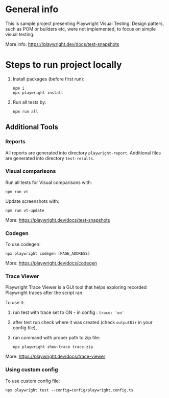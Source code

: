 # General info

This is sample project presenting Playwright Visual Testing.
Design patters, such as POM or builders etc, were not implemented, to focus on simple visual testing.

More info: https://playwright.dev/docs/test-snapshots

# Steps to run project locally

1. Install packages (before first run):

    ```
    npm i
    npx playwright install
    ```

1. Run all tests by:

    ```
    npm run all
    ```

## Additional Tools

### Reports

All reports are generated into directory `playwright-report`.
Additional files are generated into directory `test-results`.

### Visual comparisons

Run all tests for Visual comparisons with:

```
npm run vt
```

Update screenshots with:

```
npm run vt-update
```

More: https://playwright.dev/docs/test-snapshots

### Codegen

To use codegen:

```
npx playwright codegen [PAGE_ADDRESS]
```

More: https://playwright.dev/docs/codegen

### Trace Viewer

Playwright Trace Viewer is a GUI tool that helps exploring recorded Playwright traces after the script ran.

To use it:

1. run test with trace set to ON - in config : `trace: 'on'`
1. after test run check where it was created (check `outputDir` in your config file),
1. run command with proper path to zip file:

    ```
    npx playwright show-trace trace.zip
    ```

More: https://playwright.dev/docs/trace-viewer

### Using custom config

To use custom config file:

```
npx playwright test --config=config/playwright.config.ts
```
